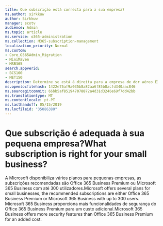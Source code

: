 ```yaml
---
title: Que subscrição está correcta para a sua empresa?
ms.author: sirkkuw
author: Sirkkuw
manager: scotv
audience: Admin
ms.topic: article
ms.service: o365-administration
ms.collection: M365-subscription-management
localization_priority: Normal
ms.custom:
- Core_O365Admin_Migration
- MiniMaven
- MSB365
search.appverid:
- BCS160
- MET150
description: Determine se está à direita para a empresa de dor aéreo E3 do Office 365, Office 365 Business Premium ou Microsoft 365 Business.
ms.openlocfilehash: 1422e75af9a035b8a82aa6f85b8acfd340aac846
ms.sourcegitcommit: 66bb5af851947078872a4d31d3246e69f7dd42bb
ms.translationtype: MT
ms.contentlocale: pt-PT
ms.lasthandoff: 05/15/2019
ms.locfileid: "35086380"
---
```

# <a name="what-subscription-is-right-for-your-small-business"></a><span data-ttu-id="650fd-103">Que subscrição é adequada à sua pequena empresa?</span><span class="sxs-lookup"><span data-stu-id="650fd-103">What subscription is right for your small business?</span></span>

<span data-ttu-id="650fd-104">A Microsoft disponibiliza vários planos para pequenas empresas, as subscrições recomendadas são Office 365 Business Premium ou Microsoft 365 Business com até 300 utilizadores.</span><span class="sxs-lookup"><span data-stu-id="650fd-104">Microsoft offers several plans for small businesses, the recommended subscriptions are either Office 365 Business Premium or Microsoft 365 Business with up to 300 users.</span></span> <span data-ttu-id="650fd-105">Microsoft 365 Business proporciona mais funcionalidades de segurança do Office 365 Business Premium para um custo adicional.</span><span class="sxs-lookup"><span data-stu-id="650fd-105">Microsoft 365 Business offers more security features than Office 365 Business Premium for an added cost.</span></span>